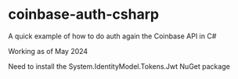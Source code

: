 # coinbase-auth-csharp
A quick example of how to do auth again the Coinbase API in C#

Working as of May 2024

Need to install the System.IdentityModel.Tokens.Jwt NuGet package
